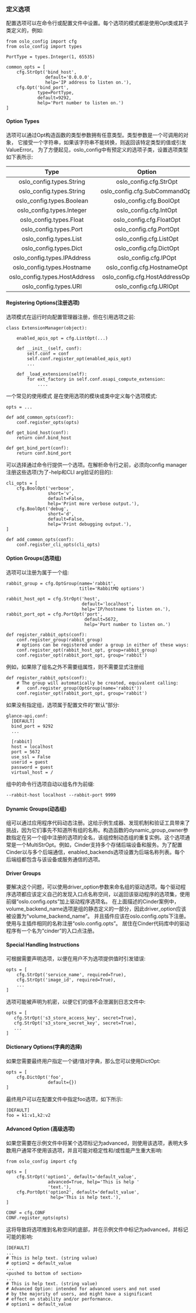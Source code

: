 ### 定义选项
配置选项可以在命令行或配置文件中设置。每个选项的模式都是使用Opt类或其子类定义的，例如:

```
from oslo_config import cfg
from oslo_config import types

PortType = types.Integer(1, 65535)

common_opts = [
    cfg.StrOpt('bind_host',
               default='0.0.0.0',
               help='IP address to listen on.'),
    cfg.Opt('bind_port',
            type=PortType,
            default=9292,
            help='Port number to listen on.')
]
```

#### Option Types
选项可以通过Opt构造函数的类型参数拥有任意类型。类型参数是一个可调用的对象，
它接受一个字符串，如果该字符串不能转换，则返回该特定类型的值或引发ValueError。
为了方便起见，oslo_config中有预定义的选项子类，设置选项类型如下表所示:


|Type     |	Option    |
|:-------:|:---------:|
|oslo_config.types.String|oslo_config.cfg.StrOpt|
|oslo_config.types.String|oslo_config.cfg.SubCommandOpt
|oslo_config.types.Boolean|oslo_config.cfg.BoolOpt|
|oslo_config.types.Integer|oslo_config.cfg.IntOpt|
|oslo_config.types.Float|oslo_config.cfg.FloatOpt|
|oslo_config.types.Port|oslo_config.cfg.PortOpt|
|oslo_config.types.List|oslo_config.cfg.ListOpt|
|oslo_config.types.Dict|oslo_config.cfg.DictOpt|
|oslo_config.types.IPAddress|oslo_config.cfg.IPOpt|
|oslo_config.types.Hostname|oslo_config.cfg.HostnameOpt|
|oslo_config.types.HostAddress|oslo_config.cfg.HostAddressOpt|
|oslo_config.types.URI|oslo_config.cfg.URIOpt|


#### Registering Options(注册选项)
选项模式在运行时向配置管理器注册，但在引用选项之前:
```
class ExtensionManager(object):

    enabled_apis_opt = cfg.ListOpt(...)

    def __init__(self, conf):
        self.conf = conf
        self.conf.register_opt(enabled_apis_opt)
        ...

    def _load_extensions(self):
        for ext_factory in self.conf.osapi_compute_extension:
            ....
```

一个常见的使用模式 是在使用选项的模块或类中定义每个选项模式:
```
opts = ...

def add_common_opts(conf):
    conf.register_opts(opts)

def get_bind_host(conf):
    return conf.bind_host

def get_bind_port(conf):
    return conf.bind_port
```

可以选择通过命令行提供一个选项。在解析命令行之前，必须向config manager注册这些选项(为了-help和CLI arg验证的目的):

```
cli_opts = [
    cfg.BoolOpt('verbose',
                short='v',
                default=False,
                help='Print more verbose output.'),
    cfg.BoolOpt('debug',
                short='d',
                default=False,
                help='Print debugging output.'),
]

def add_common_opts(conf):
    conf.register_cli_opts(cli_opts)

```

#### Option Groups(选项组)
选项可以注册为属于一个组:
```
rabbit_group = cfg.OptGroup(name='rabbit',
                            title='RabbitMQ options')

rabbit_host_opt = cfg.StrOpt('host',
                             default='localhost',
                             help='IP/hostname to listen on.'),
rabbit_port_opt = cfg.PortOpt('port',
                              default=5672,
                              help='Port number to listen on.')

def register_rabbit_opts(conf):
    conf.register_group(rabbit_group)
    # options can be registered under a group in either of these ways:
    conf.register_opt(rabbit_host_opt, group=rabbit_group)
    conf.register_opt(rabbit_port_opt, group='rabbit')
```
例如，如果除了组名之外不需要组属性，则不需要显式注册组
```
def register_rabbit_opts(conf):
    # The group will automatically be created, equivalent calling:
    #   conf.register_group(OptGroup(name='rabbit'))
    conf.register_opt(rabbit_port_opt, group='rabbit')
```

如果没有指定组，选项属于配置文件的“默认”部分:
```
glance-api.conf:
  [DEFAULT]
  bind_port = 9292
  ...

  [rabbit]
  host = localhost
  port = 5672
  use_ssl = False
  userid = guest
  password = guest
  virtual_host = /
```
组中的命令行选项自动以组名作为前缀:
```
--rabbit-host localhost --rabbit-port 9999
```
#### Dynamic Groups(动态组)

组可以通过应用程序代码动态注册。这给示例生成器、发现机制和验证工具带来了挑战，因为它们事先不知道所有组的名称。构造函数的dynamic_group_owner参数指定在另一个组中注册的选项的全名，该组控制动态组的重复实例。这个选项通常是一个MultiStrOpt。例如，Cinder支持多个存储后端设备和服务。为了配置Cinder以与多个后端通信，enabled_backends选项设置为后端名称列表。每个后端组都包含与该设备或服务通信的选项。

#### Driver Groups
要解决这个问题，可以使用driver_option参数来命名组的驱动选项。每个驱动程序选项都应该定义自己的发现入口点名称空间，以返回该驱动程序的选项集，使用前缀“oslo.config.opts”加上驱动程序选项名。
在上面描述的Cinder案例中，volume_backend_name选项是组的静态定义的一部分，因此driver_option应该被设置为“volume_backend_name”。
并且插件应该在oslo.config.opts下注册。使用与主插件相同的名称注册“oslo.config.opts”。
居住在Cinder代码库中的驱动程序有一个名为“cinder”的入口点注册。

#### Special Handling Instructions
可根据需要声明选项，以便在用户不为选项提供值时引发错误:
```
opts = [
    cfg.StrOpt('service_name', required=True),
    cfg.StrOpt('image_id', required=True),
    ...
]
```
选项可能被声明为机密，以便它们的值不会泄漏到日志文件中:
```
opts = [
   cfg.StrOpt('s3_store_access_key', secret=True),
   cfg.StrOpt('s3_store_secret_key', secret=True),
   ...
]
```

#### Dictionary Options(字典的选择)

如果您需要最终用户指定一个键/值对字典，那么您可以使用DictOpt:
```
opts = [
    cfg.DictOpt('foo',
                default={})
]
```

最终用户可以在配置文件中指定foo选项，如下所示:

```
[DEFAULT]
foo = k1:v1,k2:v2
```
#### Advanced Option (高级选项)
如果您需要在示例文件中将某个选项标记为advanced，则使用该选项，表明大多数用户通常不使用该选项，并且可能对稳定性和/或性能产生重大影响:
```
from oslo_config import cfg

opts = [
    cfg.StrOpt('option1', default='default_value',
                advanced=True, help='This is help '
                'text.'),
    cfg.PortOpt('option2', default='default_value',
                 help='This is help text.'),
]

CONF = cfg.CONF
CONF.register_opts(opts)
```
这将导致将选项推到名称空间的底部，并在示例文件中标记为advanced，并标记可能的影响:
```
[DEFAULT]
...
# This is help text. (string value)
# option2 = default_value
...
<pushed to bottom of section>
...
# This is help text. (string value)
# Advanced Option: intended for advanced users and not used
# by the majority of users, and might have a significant
# effect on stability and/or performance.
# option1 = default_value
```
